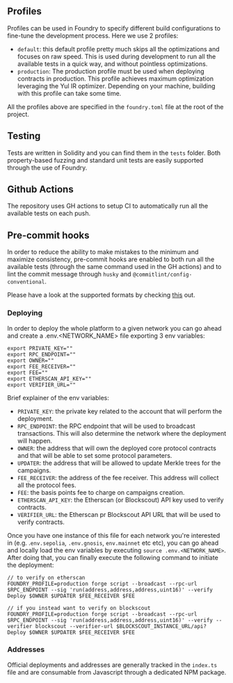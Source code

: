 ## Profiles

Profiles can be used in Foundry to specify different build configurations to
fine-tune the development process. Here we use 2 profiles:

- `default`: this default profile pretty much skips all the optimizations and
  focuses on raw speed. This is used during development to run all the available
  tests in a quick way, and without pointless optimizations.
- `production`: The production profile must be used when deploying contracts in
  production. This profile achieves maximum optimization leveraging the Yul IR
  optimizer. Depending on your machine, building with this profile can take some
  time.

All the profiles above are specified in the `foundry.toml` file at the root of
the project.

## Testing

Tests are written in Solidity and you can find them in the `tests` folder. Both
property-based fuzzing and standard unit tests are easily supported through the
use of Foundry.

## Github Actions

The repository uses GH actions to setup CI to automatically run all the
available tests on each push.

## Pre-commit hooks

In order to reduce the ability to make mistakes to the minimum and maximize
consistency, pre-commit hooks are enabled to both run all the available tests
(through the same command used in the GH actions) and to lint the commit message
through `husky` and `@commitlint/config-conventional`.

Please have a look at the supported formats by checking
[this](https://github.com/conventional-changelog/commitlint/tree/master/@commitlint/config-conventional)
out.

### Deploying

In order to deploy the whole platform to a given network you can go ahead and
create a .env.<NETWORK_NAME> file exporting 3 env variables:

```
export PRIVATE_KEY=""
export RPC_ENDPOINT=""
export OWNER=""
export FEE_RECEIVER=""
export FEE=""
export ETHERSCAN_API_KEY=""
export VERIFIER_URL=""
```

Brief explainer of the env variables:

- `PRIVATE_KEY`: the private key related to the account that will perform the
  deployment.
- `RPC_ENDPOINT`: the RPC endpoint that will be used to broadcast transactions.
  This will also determine the network where the deployment will happen.
- `OWNER`: the address that will own the deployed core protocol contracts and
  that will be able to set some protocol parameters.
- `UPDATER`: the address that will be allowed to update Merkle trees for the
  campaigns.
- `FEE_RECEIVER`: the address of the fee receiver. This address will collect all
  the protocol fees.
- `FEE`: the basis points fee to charge on campaigns creation.
- `ETHERSCAN_API_KEY`: the Etherscan (or Blockscout) API key used to verify
  contracts.
- `VERIFIER_URL`: the Etherscan pr Blockscout API URL that will be used to
  verify contracts.

Once you have one instance of this file for each network you're interested in
(e.g. .`env.sepolia`, `.env.gnosis`, `env.mainnet` etc etc), you can go ahead
and locally load the env variables by executing `source .env.<NETWORK_NAME>`.
After doing that, you can finally execute the following command to initiate the
deployment:

```
// to verify on etherscan
FOUNDRY_PROFILE=production forge script --broadcast --rpc-url $RPC_ENDPOINT --sig 'run(address,address,address,uint16)' --verify Deploy $OWNER $UPDATER $FEE_RECEIVER $FEE

// if you instead want to verify on blockscout
FOUNDRY_PROFILE=production forge script --broadcast --rpc-url $RPC_ENDPOINT --sig 'run(address,address,address,uint16)' --verify --verifier blockscout --verifier-url $BLOCKSCOUT_INSTANCE_URL/api? Deploy $OWNER $UPDATER $FEE_RECEIVER $FEE
```

### Addresses

Official deployments and addresses are generally tracked in the `index.ts` file
and are consumable from Javascript through a dedicated NPM package.
